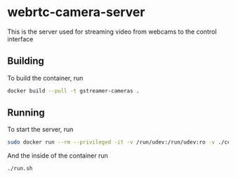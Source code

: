 # webrtc-camera-server

This is the server used for streaming video from webcams to the control interface

## Building

To build the container, run

```bash
docker build --pull -t gstreamer-cameras .
```

## Running

To start the server, run

```bash
sudo docker run --rm --privileged -it -v /run/udev:/run/udev:ro -v ./config/config.yaml:/config.yaml --net=host --entrypoint bash gstreamer-cameras
```

And the inside of the container run

```bash
./run.sh
```